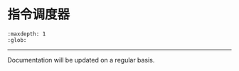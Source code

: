 # 指令调度器

```{toctree}
:maxdepth: 1
:glob:
```

------

Documentation will be updated on a regular basis. 

